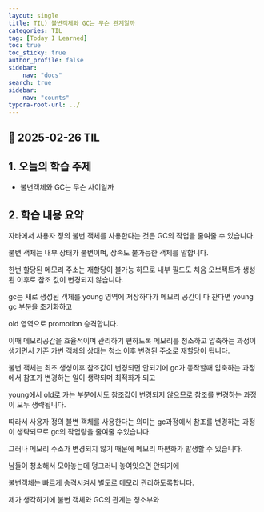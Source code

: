 ```yaml
---
layout: single
title: TIL) 불변객체와 GC는 무슨 관계일까
categories: TIL
tag: [Today I Learned]
toc: true
toc_sticky: true
author_profile: false
sidebar:
    nav: "docs"
search: true
sidebar:
    nav: "counts"
typora-root-url: ../
---
```


## 📌 2025-02-26 TIL

## 1. 오늘의 학습 주제
- 불변객체와 GC는 무슨 사이일까

## 2. 학습 내용 요약



자바에서 사용자 정의 불변 객체를 사용한다는 것은 GC의 작업을 줄여줄 수 있습니다.

불변 객체는 내부 상태가 불변이며, 상속도 불가능한 객체를 말합니다.

한번 할당된 메모리 주소는 재할당이 불가능 하므로 내부 필드도 처음 오브젝트가 생성된 이후로 참조 값이 변경되지 않습니다.

gc는 새로 생성된 객체를 young 영역에 저장하다가 메모리 공간이 다 찬다면 young gc 부분을 초기화하고 

old 영역으로 promotion 승격합니다.

이때 메모리공간을 효율적이며 관리하기 편하도록 메모리를 청소하고 압축하는 과정이 생기면서 기존 가변 객체의 상태는 청소 이후 변경된 주소로 재할당이 됩니다.

불변 객체는 최초 생성이후 참조값이 변경되면 안되기에 gc가 동작할때 압축하는 과정에서 참조가 변경하는 일이 생략되며 최적화가 되고

young에서 old로 가는 부분에서도 참조값이 변경되지 않으므로 참조를 변경하는 과정이 모두 생략됩니다.

따라서 사용자 정의 불변 객체를 사용한다는 의미는 gc과정에서 참조를 변경하는 과정이 생략되므로 gc의 작업량을 줄여줄 수있습니다.

그러나 메모리 주소가 변경되지 않기 때문에 메모리 파편화가 발생할 수 있습니다.

남들이 청소해서 모아놓는데 덩그러니 놓여잇으면 안되기에

불변객체는 빠르게 승격시켜서 별도로 메모리 관리하도록합니다.



제가 생각하기에 불변 객체와 GC의 관계는 청소부와 
